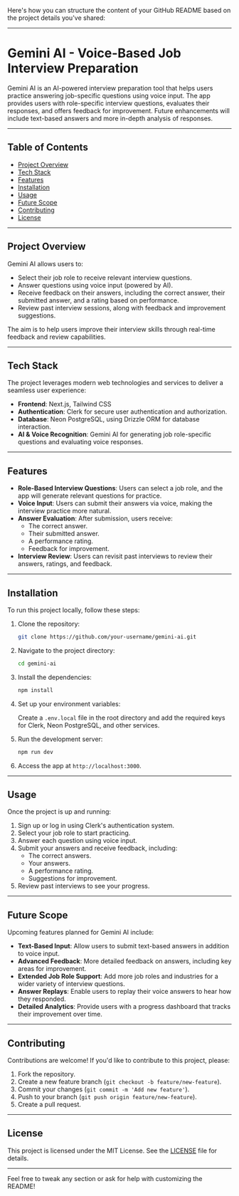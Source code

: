Here's how you can structure the content of your GitHub README based on the project details you've shared:

---

# **Gemini AI - Voice-Based Job Interview Preparation**

Gemini AI is an AI-powered interview preparation tool that helps users practice answering job-specific questions using voice input. The app provides users with role-specific interview questions, evaluates their responses, and offers feedback for improvement. Future enhancements will include text-based answers and more in-depth analysis of responses.

---

## **Table of Contents**

- [Project Overview](#project-overview)
- [Tech Stack](#tech-stack)
- [Features](#features)
- [Installation](#installation)
- [Usage](#usage)
- [Future Scope](#future-scope)
- [Contributing](#contributing)
- [License](#license)
  
---

## **Project Overview**

Gemini AI allows users to:

- Select their job role to receive relevant interview questions.
- Answer questions using voice input (powered by AI).
- Receive feedback on their answers, including the correct answer, their submitted answer, and a rating based on performance.
- Review past interview sessions, along with feedback and improvement suggestions.

The aim is to help users improve their interview skills through real-time feedback and review capabilities.

---

## **Tech Stack**

The project leverages modern web technologies and services to deliver a seamless user experience:

- **Frontend**: Next.js, Tailwind CSS
- **Authentication**: Clerk for secure user authentication and authorization.
- **Database**: Neon PostgreSQL, using Drizzle ORM for database interaction.
- **AI & Voice Recognition**: Gemini AI for generating job role-specific questions and evaluating voice responses.

---

## **Features**

- **Role-Based Interview Questions**: Users can select a job role, and the app will generate relevant questions for practice.
- **Voice Input**: Users can submit their answers via voice, making the interview practice more natural.
- **Answer Evaluation**: After submission, users receive:
  - The correct answer.
  - Their submitted answer.
  - A performance rating.
  - Feedback for improvement.
- **Interview Review**: Users can revisit past interviews to review their answers, ratings, and feedback.
  
---

## **Installation**

To run this project locally, follow these steps:

1. Clone the repository:
   ```bash
   git clone https://github.com/your-username/gemini-ai.git
   ```

2. Navigate to the project directory:
   ```bash
   cd gemini-ai
   ```

3. Install the dependencies:
   ```bash
   npm install
   ```

4. Set up your environment variables:

   Create a `.env.local` file in the root directory and add the required keys for Clerk, Neon PostgreSQL, and other services.

5. Run the development server:
   ```bash
   npm run dev
   ```

6. Access the app at `http://localhost:3000`.

---

## **Usage**

Once the project is up and running:

1. Sign up or log in using Clerk's authentication system.
2. Select your job role to start practicing.
3. Answer each question using voice input.
4. Submit your answers and receive feedback, including:
   - The correct answers.
   - Your answers.
   - A performance rating.
   - Suggestions for improvement.
5. Review past interviews to see your progress.

---

## **Future Scope**

Upcoming features planned for Gemini AI include:

- **Text-Based Input**: Allow users to submit text-based answers in addition to voice input.
- **Advanced Feedback**: More detailed feedback on answers, including key areas for improvement.
- **Extended Job Role Support**: Add more job roles and industries for a wider variety of interview questions.
- **Answer Replays**: Enable users to replay their voice answers to hear how they responded.
- **Detailed Analytics**: Provide users with a progress dashboard that tracks their improvement over time.

---

## **Contributing**

Contributions are welcome! If you'd like to contribute to this project, please:

1. Fork the repository.
2. Create a new feature branch (`git checkout -b feature/new-feature`).
3. Commit your changes (`git commit -m 'Add new feature'`).
4. Push to your branch (`git push origin feature/new-feature`).
5. Create a pull request.

---

## **License**

This project is licensed under the MIT License. See the [LICENSE](./LICENSE) file for details.

---

Feel free to tweak any section or ask for help with customizing the README!
